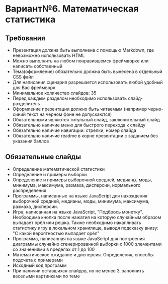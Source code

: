 # Вариант№6. Математическая статистика
## Требования
- Презентация должна быть выполнена с помощью Markdown, где невозможно использовать HTML
- Можно выполнить на любом понравившемся фреймворке или написать собственный
- Тема(оформление) обязательно должна быть вынесена в отдельный CSS файл
- Для написания сценария разрешается использовать любой удобный для Вас фреймворк
- Минимальное количество слайдов: 35
- Перед каждым разделом необходимо использовать слайд-разделитель
- Оформление презентации должно быть читаемым (например черно-синий текст на черном фоне не допускаются)
- Обязательными являются титульный слайд, заключительный слайд
- Обязательно наличие меню для быстрого перехода к слайду
- Обязательно наличие навигации: стрелки, номер слайда
- Обязательно наличие readme в корне презентации с заданием без указания баллов
## Обязательные слайды
- Определение математической статистики 
- Определение и примеры выборки 
- Определение и примеры выборочной средней, медианы, моды, минимума, максимума, размаха, дисперсии, нормального распределения 
- Программы, написанные на языке JavaScript для нахождения выборочной средней, медианы, моды, минимума, максимума, размаха, дисперсии. 
- Игра, написанная на языке JavaScript, "Подбрось монетку". Необходима кнопка после нажатия на которую случайным образом выпадает орёл или решка. Также необходимо накапливать статистику игру в локальном хранилище, выводя подсказку внизу: "С какой вероятностью выпадает орёл" 
- Программа, написанная на языке JavaScript для построения диаграммы случайно сгенерированной выборки с 1000 элементами со значениями в пределах от 1 до 100 
- Математическое ожидание и дисперсия. Определения, способы подсчета с примерами
- Исходный код программ 
- При наличии оставшихся слайдов, но не менее 3, заполнить веселыми картинками по теме 